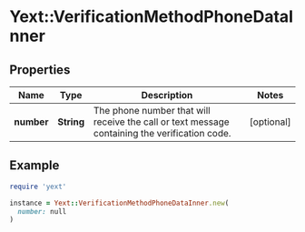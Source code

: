# Yext::VerificationMethodPhoneDataInner

## Properties

| Name | Type | Description | Notes |
| ---- | ---- | ----------- | ----- |
| **number** | **String** | The phone number that will receive the call or text message containing the verification code. | [optional] |

## Example

```ruby
require 'yext'

instance = Yext::VerificationMethodPhoneDataInner.new(
  number: null
)
```

